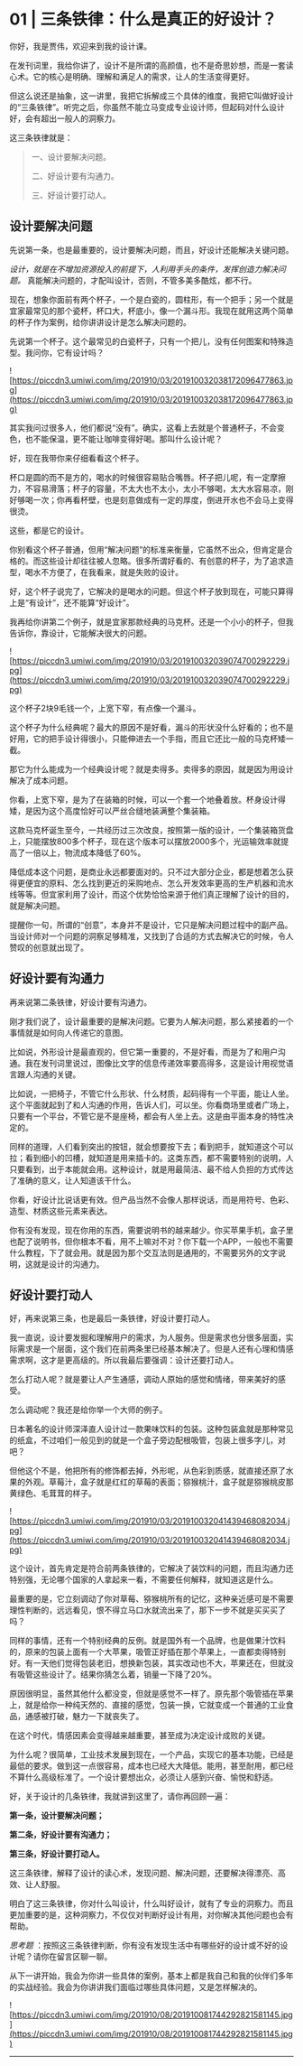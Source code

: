 # 01 | 三条铁律：什么是真正的好设计？

你好，我是贾伟，欢迎来到我的设计课。

在发刊词里，我给你讲了，设计不是所谓的高颜值，也不是奇思妙想，而是一套读心术。它的核心是明确、理解和满足人的需求，让人的生活变得更好。

但这么说还是抽象，这一讲里，我把它拆解成三个具体的维度，我把它叫做好设计的“三条铁律”。听完之后，你虽然不能立马变成专业设计师，但起码对什么设计好，会有超出一般人的洞察力。

这三条铁律就是：

> 一、设计要解决问题。
> 
> 二、好设计要有沟通力。
> 
> 三、好设计要打动人。

## 设计要解决问题

先说第一条，也是最重要的，设计要解决问题，而且，好设计还能解决关键问题。

 *设计，就是在不增加资源投入的前提下，人利用手头的条件，发挥创造力解决问题。* 真能解决问题的，才配叫设计，否则，不管多美多酷炫，都不行。

现在，想象你面前有两个杯子，一个是白瓷的，圆柱形，有一个把手；另一个就是宜家最常见的那个瓷杯，杯口大，杯底小，像一个漏斗形。我现在就用这两个简单的杯子作为案例，给你讲讲设计是怎么解决问题的。

先说第一个杯子。这个最常见的白瓷杯子，只有一个把儿，没有任何图案和特殊造型。我问你，它有设计吗？

![https://piccdn3.umiwi.com/img/201910/03/201910032038172096477863.jpg](https://piccdn3.umiwi.com/img/201910/03/201910032038172096477863.jpg)

其实我问过很多人，他们都说“没有”。确实，这看上去就是个普通杯子，不会变色，也不能保温，更不能让咖啡变得好喝。那叫什么设计呢？

好，现在我带你来仔细看看这个杯子。

杯口是圆的而不是方的，喝水的时候很容易贴合嘴唇。杯子把儿呢，有一定摩擦力，不容易滑落；杯子的容量，不太大也不太小，太小不够喝，太大水容易凉，刚好够喝一次；你再看杯壁，也是刻意做成有一定的厚度，倒进开水也不会马上变得很烫。

这些，都是它的设计。

你别看这个杯子普通，但用“解决问题”的标准来衡量，它虽然不出众，但肯定是合格的。而这些设计却往往被人忽略。很多所谓好看的、有创意的杯子，为了追求造型，喝水不方便了，在我看来，就是失败的设计。

好，这个杯子说完了，它解决的是喝水的问题。但这个杯子放到现在，可能只算得上是“有设计”，还不能算“好设计”。

我再给你讲第二个例子，就是宜家那款经典的马克杯。还是一个小小的杯子，但我告诉你，靠设计，它能解决很大的问题。

![https://piccdn3.umiwi.com/img/201910/03/201910032039074700292229.jpg](https://piccdn3.umiwi.com/img/201910/03/201910032039074700292229.jpg)

这个杯子2块9毛钱一个，上宽下窄，有点像一个漏斗。

这个杯子为什么经典呢？最大的原因不是好看，漏斗的形状没什么好看的；也不是好用，它的把手设计得很小，只能伸进去一个手指，而且它还比一般的马克杯矮一截。

那它为什么能成为一个经典设计呢？就是卖得多。卖得多的原因，就是因为用设计解决了成本问题。

你看，上宽下窄，是为了在装箱的时候，可以一个套一个地叠着放。杯身设计得矮，是因为这个高度恰好可以严丝合缝地装满整个集装箱。

这款马克杯诞生至今，一共经历过三次改良，按照第一版的设计，一个集装箱货盘上，只能摆放800多个杯子，现在这个版本可以摆放2000多个，光运输效率就提高了一倍以上，物流成本降低了60%。

降低成本这个问题，是商业永远都要面对的。只不过大部分企业，都是想着怎么获得更便宜的原料、怎么找到更近的采购地点、怎么开发效率更高的生产机器和流水线等等。但宜家利用了设计，而这个优势恰恰来源于他们真正理解了设计的目的，就是解决问题。

提醒你一句，所谓的“创意”，本身并不是设计，它只是解决问题过程中的副产品。当设计师对一个问题的洞察足够精准，又找到了合适的方式去解决它的时候，令人赞叹的创意就出现了。

## 好设计要有沟通力

再来说第二条铁律，好设计要有沟通力。

刚才我们说了，设计最重要的是解决问题。它要为人解决问题，那么紧接着的一个事情就是如何向人传递它的意图。

比如说，外形设计是最直观的，但它第一重要的，不是好看，而是为了和用户沟通。我在发刊词里说过，图像比文字的信息传递效率要高得多，这是设计用视觉语言跟人沟通的关键。

比如说，一把椅子，不管它什么形状、什么材质，起码得有一个平面，能让人坐。这个平面就起到了和人沟通的作用，告诉人们，可以坐。你看商场里或者广场上，只要有一个平台，不管它是不是座椅，都会有人坐上去。这是由平面本身的特性决定的。

同样的道理，人们看到突出的按钮，就会想要按下去；看到把手，就知道这个可以拉；看到细小的凹槽，就知道是用来插卡的。这类东西，都不需要特别的说明，人只要看到，出于本能就会用。这种设计，就是用最简洁、最不给人负担的方式传达了准确的意义，让人知道该干什么。

你看，好设计比说话更有效。但产品当然不会像人那样说话，而是用符号、色彩、造型、材质这些元素来表达。

你有没有发现，现在你用的东西，需要说明书的越来越少。你买苹果手机，盒子里也配了说明书，但你根本不看，用不上嘛对不对？你下载一个APP，一般也不需要什么教程，下了就会用。就是因为那个交互法则是通用的，不需要另外的文字说明，这就是设计的沟通力。

## 好设计要打动人

好，再来说第三条，也是最后一条铁律，好设计要打动人。

我一直说，设计要发掘和理解用户的需求，为人服务。但是需求也分很多层面，实际需求是一个层面，这个我们在前两条里已经基本解决了。但是人还有心理和情感需求啊，这才是更高级的。所以我最后要强调：设计还要打动人。

怎么打动人呢？就是要让人产生通感，调动人原始的感觉和情绪，带来美好的感受。

怎么调动呢？我还是给你举一个大师的例子。

日本著名的设计师深泽直人设计过一款果味饮料的包装。这种包装盒就是那种常见的纸盒，不过咱们一般见到的就是一个盒子旁边配根吸管，包装上很多字儿，对吧？

但他这个不是，他把所有的修饰都去掉，外形呢，从色彩到质感，就直接还原了水果的外观。草莓汁，盒子就是红红的草莓的表面；猕猴桃汁，盒子就是猕猴桃皮那黄绿色、毛茸茸的样子。

![https://piccdn3.umiwi.com/img/201910/03/201910032041439468082034.jpg](https://piccdn3.umiwi.com/img/201910/03/201910032041439468082034.jpg)

这个设计，首先肯定是符合前两条铁律的，它解决了装饮料的问题，而且沟通力还特别强，无论哪个国家的人拿起来一看，不需要任何解释，就知道这是什么。

最重要的是，它立刻调动了你对草莓、猕猴桃所有的记忆，这种亲近感可是不需要理性判断的，远远看见，恨不得立马口水就流出来了，那下一步不就是买买买了吗？

同样的事情，还有一个特别经典的反例。就是国外有一个品牌，也是做果汁饮料的，原来的包装上面有一个大苹果，吸管正好插在那个苹果上，一直都卖得特别好。有一天他们觉得包装老旧，想换新包装，其实改动也不大，苹果还在，但就没有吸管这些设计了。结果你猜怎么着，销量一下降了20%。

原因很明显，虽然其他什么都没变，但就是感觉不一样了。原先那个吸管插在苹果上，就是给你一种纯天然的、直接的感觉，包装一换，它就变成一个普通的工业食品，通感被打破，魅力一下就丧失了。

在这个时代，情感因素会变得越来越重要，甚至成为决定设计成败的关键。

为什么呢？很简单，工业技术发展到现在，一个产品，实现它的基本功能，已经是最低的要求。做到这一点很容易，成本也已经大大降低。能用，甚至耐用，都已经不算什么高级标准了。一个设计要想出众，必须让人感到兴奋、愉悦和舒适。

好，关于设计的几条铁律，我就讲到这里了，请你再回顾一遍：

 **第一条，设计要解决问题；**

 **第二条，好设计要有沟通力；**

 **第三条，好设计要打动人。**

这三条铁律，解释了设计的读心术，发现问题、解决问题，还要解决得漂亮、高效、让人舒服。

明白了这三条铁律，你对什么叫设计，什么叫好设计，就有了专业的洞察力。而且更加重要的是，这种洞察力，不仅仅对判断好设计有用，对你解决其他问题也会有帮助。

 *思考题* ：按照这三条铁律判断，你有没有发现生活中有哪些好的设计或不好的设计呢？请你在留言区聊一聊。

从下一讲开始，我会为你讲一些具体的案例，基本上都是我自己和我的伙伴们多年的实战经验。我会为你讲讲我们面临过哪些具体问题，又是怎样解决的。

![https://piccdn3.umiwi.com/img/201910/08/201910081744292821581145.jpg](https://piccdn3.umiwi.com/img/201910/08/201910081744292821581145.jpg)

---
